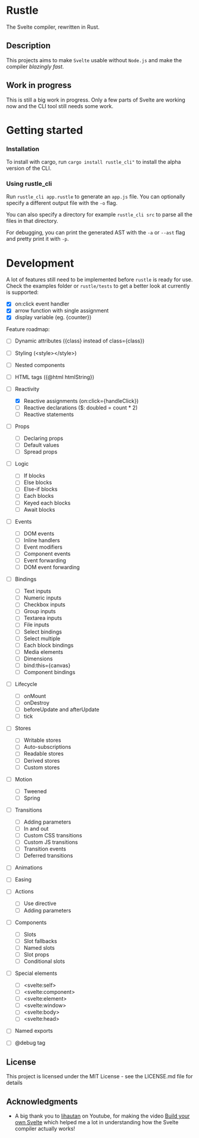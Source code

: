 # Rustle

The Svelte compiler, rewritten in Rust.

## Description

This projects aims to make `Svelte` usable without `Node.js` and make the compiler _blazingly fast_.

## Work in progress

This is still a big work in progress. Only a few parts of Svelte are working now and the CLI tool still needs some work.

# Getting started

### Installation

To install with cargo, run `cargo install rustle_cli"` to install the alpha version of the CLI.

### Using rustle_cli

Run `rustle_cli app.rustle` to generate an `app.js` file. You can optionally specify a different output file with the `-o` flag.

You can also specify a directory for example `rustle_cli src` to parse all the files in that directory.

For debugging, you can print the generated AST with the `-a` or `--ast` flag and pretty print it with `-p`.

# Development

A lot of features still need to be implemented before `rustle` is ready for use. Check the examples folder or `rustle/tests` to get a better look at currently is supported:

- [x] on:click event handler
- [x] arrow function with single assignment
- [x] display variable (eg. {counter})

Feature roadmap:
- [ ] Dynamic attributes ({class} instead of class={class})
- [ ] Styling (&lt;style&gt;&lt;/style&gt;)
- [ ] Nested components
- [ ] HTML tags ({@html htmlString})
- [ ] Reactivity
	- [x] Reactive assignments (on:click={handleClick})
	- [ ] Reactive declarations ($: doubled = count * 2)
	- [ ] Reactive statements
- [ ] Props
	- [ ] Declaring props
	- [ ] Default values
	- [ ] Spread props
- [ ] Logic
	- [ ] If blocks
	- [ ] Else blocks
	- [ ] Else-if blocks
	- [ ] Each blocks
	- [ ] Keyed each blocks
	- [ ] Await blocks
- [ ] Events
	- [ ] DOM events
	- [ ] Inline handlers
	- [ ] Event modifiers
	- [ ] Component events
	- [ ] Event forwarding
	- [ ] DOM event forwarding
- [ ] Bindings
	- [ ] Text inputs
	- [ ] Numeric inputs
	- [ ] Checkbox inputs
	- [ ] Group inputs
	- [ ] Textarea inputs
	- [ ] File inputs
	- [ ] Select bindings
	- [ ] Select multiple
	- [ ] Each block bindings
	- [ ] Media elements
	- [ ] Dimensions
	- [ ] bind:this={canvas}
	- [ ] Component bindings
- [ ] Lifecycle
	- [ ] onMount
	- [ ] onDestroy
	- [ ] beforeUpdate and afterUpdate
	- [ ] tick
- [ ] Stores
	- [ ] Writable stores
	- [ ] Auto-subscriptions
	- [ ] Readable stores
	- [ ] Derived stores
	- [ ] Custom stores
- [ ] Motion
	- [ ] Tweened
	- [ ] Spring
- [ ] Transitions
	- [ ] Adding parameters
	- [ ] In and out
	- [ ] Custom CSS transitions
	- [ ] Custom JS transitions
	- [ ] Transition events
	- [ ] Deferred transitions
- [ ] Animations
- [ ] Easing
- [ ] Actions
	- [ ] Use directive
	- [ ] Adding parameters
- [ ] Components
	- [ ] Slots
	- [ ] Slot fallbacks
	- [ ] Named slots
	- [ ] Slot props
	- [ ] Conditional slots
- [ ] Special elements
	- [ ] &lt;svelte:self&gt;
	- [ ] &lt;svelte:component&gt;
	- [ ] &lt;svelte:element&gt;
	- [ ] &lt;svelte:window&gt;
	- [ ] &lt;svelte:body&gt;
	- [ ] &lt;svelte:head&gt;
- [ ] Named exports
- [ ] @debug tag


## License

This project is licensed under the MIT License - see the LICENSE.md file for details

## Acknowledgments

* A big thank you to [lihautan](https://www.youtube.com/c/lihautan) on Youtube, for making the video [Build your own Svelte](https://www.youtube.com/watch?v=mwvyKGw2CzU) which helped me a lot in understanding how the Svelte compiler actually works!
